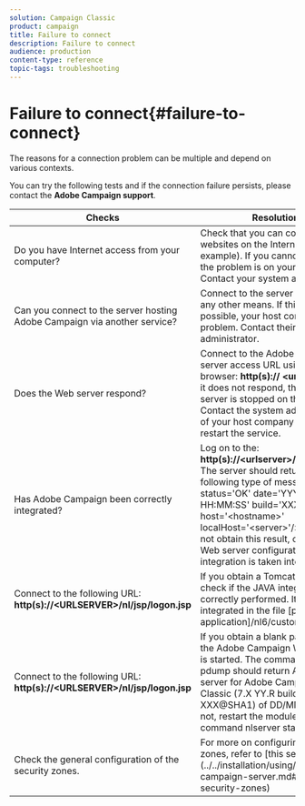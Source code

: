 ```yaml
---
solution: Campaign Classic
product: campaign
title: Failure to connect
description: Failure to connect
audience: production
content-type: reference
topic-tags: troubleshooting
---
```


# Failure to connect{#failure-to-connect}

The reasons for a connection problem can be multiple and depend on various contexts.

You can try the following tests and if the connection failure persists, please contact the **Adobe Campaign support**.



<table> 
 <thead> 
  <tr> 
   <th>Checks<br /> </th> 
   <th>Resolution<br /> </th> 
  </tr> 
 </thead> 
 <tbody> 
  <tr> 
   <td>Do you have Internet access from your computer?</td> 
   <td>Check that you can connect to websites on the Internet (for example). If you cannot connect, the problem is on your machine. Contact your system administrator.</td>
  </tr>
  <tr> 
   <td>Can you connect to the server hosting Adobe Campaign via another service?</td> 
   <td>Connect to the server via SSH or any other means. If this is not possible, your host company has a problem. Contact their system administrator.</td>
  </tr>
  <tr> 
   <td>Does the Web server respond?</td> 
   <td>Connect to the Adobe Campaign server access URL using a Web browser: <b>http(s):// &lt;urlserver&gt;</b>. If it does not respond, the web server is stopped on the machine. Contact the system administrator of your host company in order to restart the service.</td>
  </tr>
  <tr> 
   <td>Has Adobe Campaign been correctly integrated?</td> 
   <td>Log on to the: <b>http(s)://&lt;urlserver&gt;/r/test</b> URL. The server should return the following type of message: &lt;redir status='OK' date='YYYY/MM/DD HH:MM:SS' build='XXXX' host='&lt;hostname&gt;' localHost='&lt;server&gt;'/>
 If you do not obtain this result, check in your Web server configuration that integration is taken into account.</td>
  </tr>
  <tr> 
   <td>Connect to the following URL: <b>http(s)://&lt;URLSERVER&gt;/nl/jsp/logon.jsp</b></td>
   <td>If you obtain a Tomcat Java error, check if the JAVA integration is correctly performed. It is integrated in the file [path of application]/nl6/customer.sh</td>
  </tr>
  <tr> 
   <td>Connect to the following URL: <b>http(s)://&lt;URLSERVER&gt;/nl/jsp/logon.jsp</b></td>
   <td>If you obtain a blank page, check if the Adobe Campaign Web module is started. The command nlserver pdump should return Application server for Adobe Campaign Classic (7.X YY.R build XXX@SHA1) of DD/MM/YYYY. If not, restart the module with the command nlserver start web</td>
  </tr>
   <tr>
  	<td>Check the general configuration of the security zones.</td>
  	<td>For more on configuring security zones, refer to [this section](../../installation/using/configuring-campaign-server.md#defining-security-zones)</td>
  </tr>
 </tbody> 
</table>

